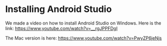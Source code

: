 # Installing Android Studio

We made a video on how to install Android Studio on Windows. Here is the link:
https://www.youtube.com/watch?v=__rgJPPFDgI 

The Mac version is here: 
https://www.youtube.com/watch?v=PwyZP6jeNjs 
